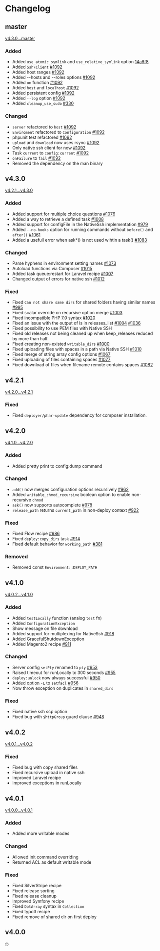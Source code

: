 # Changelog

## master
[v4.3.0...master](https://github.com/deployphp/deployer/compare/v4.3.0...master)

### Added
- Added `use_atomic_symlink` and `use_relative_symlink` option [14a8f8](https://github.com/deployphp/deployer/pull/1092/commits/14a8f8f9c4ebbc7da45c2b6b7c3c00a51b563ccf)
- Added `Ssh\Client` [#1092](https://github.com/deployphp/deployer/pull/1092)
- Added host ranges [#1092](https://github.com/deployphp/deployer/pull/1092)
- Added --hosts and --roles options [#1092](https://github.com/deployphp/deployer/pull/1092)
- Added `on` function [#1092](https://github.com/deployphp/deployer/pull/1092)
- Added `host` and `localhost` [#1092](https://github.com/deployphp/deployer/pull/1092)
- Added persistent config [#1092](https://github.com/deployphp/deployer/pull/1092)
- Added `--log` option [#1092](https://github.com/deployphp/deployer/pull/1092)
- Added `cleanup_use_sudo` [#330](https://github.com/deployphp/deployer/pull/330)

### Changed
- `server` refactored to `host` [#1092](https://github.com/deployphp/deployer/pull/1092)
- `Enviroment` refactored to `Configuration` [#1092](https://github.com/deployphp/deployer/pull/1092)
- phpunit test refactored [#1092](https://github.com/deployphp/deployer/pull/1092)
- `upload` and `download` now uses rsync [#1092](https://github.com/deployphp/deployer/pull/1092)
- Only native ssh client for now [#1092](https://github.com/deployphp/deployer/pull/1092)
- Task `current` to `config:current` [#1092](https://github.com/deployphp/deployer/pull/1092)
- `onFailure` to `fail` [#1092](https://github.com/deployphp/deployer/pull/1092)
- Removed the dependency on the man binary


## v4.3.0
[v4.2.1...v4.3.0](https://github.com/deployphp/deployer/compare/v4.2.1...v4.3.0)

### Added
- Added support for multiple choice questions [#1076](https://github.com/deployphp/deployer/pull/1076)
- Added a way to retrieve a defined task [#1008](https://github.com/deployphp/deployer/pull/1008)
- Added support for configFile in the NativeSsh implementation [#979](https://github.com/deployphp/deployer/pull/979)
- Added `--no-hooks` option for running commands without `before()` and `after()` [#1061](https://github.com/deployphp/deployer/pull/1061)
- Added a usefull error when ask*() is not used wihtin a task() [#1083](https://github.com/deployphp/deployer/pull/1083)

### Changed
- Parse hyphens in environment setting names [#1073](https://github.com/deployphp/deployer/pull/1074)
- Autoload functions via Composer [#1015](https://github.com/deployphp/deployer/pull/1015)
- Added task queue:restart for Laravel recipe [#1007](https://github.com/deployphp/deployer/pull/1007)
- Changed output of errors for native ssh [#1012](https://github.com/deployphp/deployer/issues/1012)

### Fixed
- Fixed `Can not share same dirs` for shared folders having similar names [#995](https://github.com/deployphp/deployer/issues/995)
- Fixed scalar override on recursive option merge [#1003](https://github.com/deployphp/deployer/pull/1003)
- Fixed incompatible PHP 7.0 syntax [#1020](https://github.com/deployphp/deployer/pull/1020)
- Fixed an issue with the output of ls in releases_list [#1004](https://github.com/deployphp/deployer/issues/1004) [#1036](https://github.com/deployphp/deployer/pull/1036/)
- Fixed possibility to use PEM files with Native SSH
- Fixed old releases not being cleaned up when keep_releases reduced by more than half.
- Fixed creating non-existed `writable_dirs` [#1000](https://github.com/deployphp/deployer/pull/1000)
- Fixed uploading files with spaces in a path via Native SSH [#1010](https://github.com/deployphp/deployer/issues/1010)
- Fixed merge of string array config options [#1067](https://github.com/deployphp/deployer/pull/1067)
- Fixed uploading of files containing spaces [#1077](https://github.com/deployphp/deployer/issues/1077)
- Fixed download of files when filename remote contains spaces [#1082](https://github.com/deployphp/deployer/pull/1082)

## v4.2.1
[v4.2.0...v4.2.1](https://github.com/deployphp/deployer/compare/v4.2.0...v4.2.1)

### Fixed
- Fixed `deployer/phar-update` dependency for composer installation.


## v4.2.0
[v4.1.0...v4.2.0](https://github.com/deployphp/deployer/compare/v4.1.0...v4.2.0)

### Added
- Added pretty print to config:dump command

### Changed
- `add()` now merges configuration options recursively [#962](https://github.com/deployphp/deployer/pull/962)
- Added `writable_chmod_recursive` boolean option to enable non-recursive `chmod`
- `ask()` now supports autocomplete [#978](https://github.com/deployphp/deployer/pull/978)
- `release_path` returns `current_path` in non-deploy context [#922](https://github.com/deployphp/deployer/pull/922)

### Fixed
- Fixed Flow recipe [#986](https://github.com/deployphp/deployer/pull/986)
- Fixed `deploy:copy_dirs` task [#914](https://github.com/deployphp/deployer/pull/914)
- Fixed default behavior for `working_path` [#381](https://github.com/deployphp/deployer/pull/381)

### Removed
- Removed const `Environment::DEPLOY_PATH`


## v4.1.0
[v4.0.2...v4.1.0](https://github.com/deployphp/deployer/compare/v4.0.2...v4.1.0)

### Added
- Added `testLocally` function (analog `test` fn)
- Added `ConfigurationException`
- Show message on file download
- Added support for multiplexing for NativeSsh [#918](https://github.com/deployphp/deployer/pull/918)
- Added GracefulShutdownException
- Added Magento2 recipe [#911](https://github.com/deployphp/deployer/pull/911)

### Changed
- Server config `setPty` renamed to `pty` [#953](https://github.com/deployphp/deployer/pull/953)
- Raised timeout for runLocally to 300 seconds [#955](https://github.com/deployphp/deployer/pull/955)
- `deploy:unlock` now always successful [#950](https://github.com/deployphp/deployer/pull/950)
- Added option `-L` to `setfacl` [#956](https://github.com/deployphp/deployer/pull/956)
- Now throw exception on duplicates in `shared_dirs`

### Fixed
- Fixed native ssh scp option
- Fixed bug with `$httpGroup` guard clause [#948](https://github.com/deployphp/deployer/pull/948)



## v4.0.2
[v4.0.1...v4.0.2](https://github.com/deployphp/deployer/compare/v4.0.1...v4.0.2)

### Fixed
- Fixed bug with copy shared files
- Fixed recursive upload in native ssh
- Improved Laravel recipe
- Improved exceptions in runLocally



## v4.0.1
[v4.0.0...v4.0.1](https://github.com/deployphp/deployer/compare/v4.0.0...v4.0.1)

### Added
- Added more writable modes

### Changed
- Allowed init command overriding
- Returned ACL as default writable mode

### Fixed
- Fixed SilverStripe recipe
- Fixed release sorting
- Fixed release cleanup
- Improved Symfony recipe
- Fixed `DotArray` syntax in `Collection`
- Fixed typo3 recipe
- Fixed remove of shared dir on first deploy



## v4.0.0
🙄
